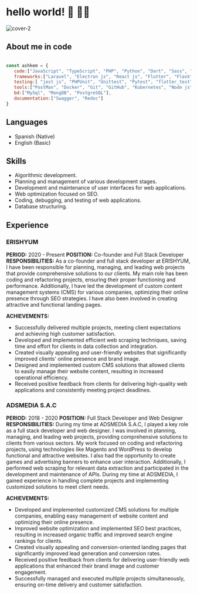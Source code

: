 # hello world! 👋 🧑‍💻


![cover-2](https://github.com/ashkem/ashkem/assets/73253192/3a56a0ab-5df1-4f15-b31b-3217a28ca44a)

## About me in code

```js

const ashkem = {
   code:["JavaScript", "TypeScript", "PHP", "Python", "Dart", "Sass", "CSS", "HTML"],
   frameworks:["Laravel", "Electron js", "React js", "Flutter", "Flask", "FastApi", "Django", "TailwindCSS", "Bootstrap"],
   testing:[ "jest js", "PHPUnit", "Unittest", "Pytest", "flutter_test"],
   tools:["PostMan", "Docker", "Git", "GitHub", "Kubernetes", "Node js"],
   bd:["MySql", "MongDB", "PostgreSQL"],
   documentation:["Swagger", "Redoc"]
}

```
## Languages

- Spanish (Native)
- English (Basic)

## Skills

- Algorithmic development.
- Planning and management of various development stages.
- Development and maintenance of user interfaces for web applications.
- Web optimization focused on SEO.
- Coding, debugging, and testing of web applications.
- Database structuring.

## Experience

### ERISHYUM
**PERIOD:** 2020 - Present
**POSITION:** Co-founder and Full Stack Developer
**RESPONSIBILITIES:** As a co-founder and full stack developer at ERISHYUM, I have been responsible for planning, managing, and leading web projects that provide comprehensive solutions to our clients. My main role has been coding and refactoring projects, ensuring their proper functioning and performance. Additionally, I have led the development of custom content management systems (CMS) for various companies, optimizing their online presence through SEO strategies. I have also been involved in creating attractive and functional landing pages.

**ACHIEVEMENTS:**
- Successfully delivered multiple projects, meeting client expectations and achieving high customer satisfaction.
- Developed and implemented efficient web scraping techniques, saving time and effort for clients in data collection and integration.
- Created visually appealing and user-friendly websites that significantly improved clients' online presence and brand image.
- Designed and implemented custom CMS solutions that allowed clients to easily manage their website content, resulting in increased operational efficiency.
- Received positive feedback from clients for delivering high-quality web applications and consistently meeting project deadlines.

### ADSMEDIA S.A.C
**PERIOD:** 2018 - 2020
**POSITION:** Full Stack Developer and Web Designer
**RESPONSIBILITIES:** During my time at ADSMEDIA S.A.C, I played a key role as a full stack developer and web designer. I was involved in planning, managing, and leading web projects, providing comprehensive solutions to clients from various sectors. My work focused on coding and refactoring projects, using technologies like Magento and WordPress to develop functional and attractive websites. I also had the opportunity to create games and advertising banners to enhance user interaction. Additionally, I performed web scraping for relevant data extraction and participated in the development and maintenance of APIs. During my time at ADSMEDIA, I gained experience in handling complete projects and implementing customized solutions to meet client needs.

**ACHIEVEMENTS:**
- Developed and implemented customized CMS solutions for multiple companies, enabling easy management of website content and optimizing their online presence.
- Improved website optimization and implemented SEO best practices, resulting in increased organic traffic and improved search engine rankings for clients.
- Created visually appealing and conversion-oriented landing pages that significantly improved lead generation and conversion rates.
- Received positive feedback from clients for delivering user-friendly web applications that enhanced their brand image and customer engagement.
- Successfully managed and executed multiple projects simultaneously, ensuring on-time delivery and customer satisfaction.



<!--
**ashkem/ashkem** is a ✨ _special_ ✨ repository because its `README.md` (this file) appears on your GitHub profile.

Here are some ideas to get you started:

- 🔭 I’m currently working on ...
- 🌱 I’m currently learning ...
- 👯 I’m looking to collaborate on ...
- 🤔 I’m looking for help with ...
- 💬 Ask me about ...
- 📫 How to reach me: ...
- 😄 Pronouns: ...
- ⚡ Fun fact: ...
-->
